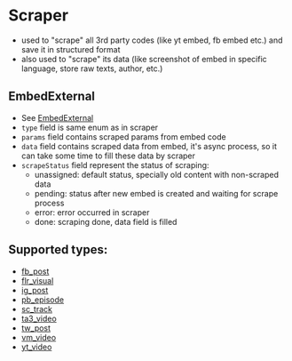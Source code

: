 # Scraper

- used to "scrape" all 3rd party codes (like yt embed, fb embed etc.) and save it in structured format
- also used to "scrape" its data (like screenshot of embed in specific language, store raw texts, author, etc.)

## EmbedExternal
- See [EmbedExternal](/editor/nodes/embed-external/)
- `type` field is same enum as in scraper
- `params` field contains scraped params from embed code
- `data` field contains scraped data from embed, it's async process, so it can take some time to fill these data by scraper
- `scrapeStatus` field represent the status of scraping:
  - unassigned: default status, specially old content with non-scraped data
  - pending: status after new embed is created and waiting for scrape process
  - error: error occurred in scraper
  - done: scraping done, data field is filled

## Supported types:
- [fb_post](/editor/scraper/fb_post/)
- [flr_visual](/editor/scraper/flr_visual/)
- [ig_post](/editor/scraper/ig_post/)
- [pb_episode](/editor/scraper/pb_episode/)
- [sc_track](/editor/scraper/sc_track/)
- [ta3_video](/editor/scraper/ta3_video/)
- [tw_post](/editor/scraper/tw_post/)
- [vm_video](/editor/scraper/vm_video/)
- [yt_video](/editor/scraper/yt_video/)
